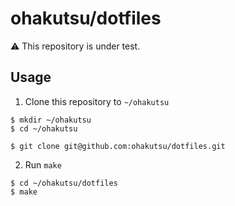 # ohakutsu/dotfiles

:warning: This repository is under test.
## Usage

1. Clone this repository to `~/ohakutsu`

```
$ mkdir ~/ohakutsu
$ cd ~/ohakutsu

$ git clone git@github.com:ohakutsu/dotfiles.git
```

2. Run `make`

```
$ cd ~/ohakutsu/dotfiles
$ make
```
